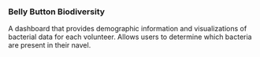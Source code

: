 ### Belly Button Biodiversity
A dashboard that provides demographic information and visualizations of bacterial data for each volunteer. Allows users to determine which bacteria are present in their navel. 

